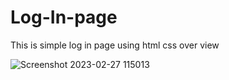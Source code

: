 # Log-In-page
This is simple log in page using html css 
over view

![Screenshot 2023-02-27 115013](https://user-images.githubusercontent.com/112177003/221489760-f7b181aa-6524-48bf-8ee7-aa256e0007db.png)

